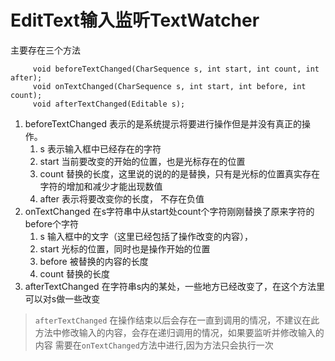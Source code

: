 # EditText输入监听TextWatcher
主要存在三个方法

```
     void beforeTextChanged(CharSequence s, int start, int count, int after);   
     void onTextChanged(CharSequence s, int start, int before, int count);  
     void afterTextChanged(Editable s);     
```
1. beforeTextChanged 表示的是系统提示将要进行操作但是并没有真正的操作。
    1. s 表示输入框中已经存在的字符
    2. start 当前要改变的开始的位置，也是光标存在的位置
    3. count 替换的长度，这里说的说的的是替换，只有是光标的位置真实存在字符的增加和减少才能出现数值
    4. after 表示将要改变你的长度， 不存在负值
2. onTextChanged 在s字符串中从start处count个字符刚刚替换了原来字符的before个字符
    1. s 输入框中的文字（这里已经包括了操作改变的内容），
    2. start 光标的位置，同时也是操作开始的位置
    3. before 被替换的内容的长度
    4. count 替换的长度
3. afterTextChanged 在字符串s内的某处，一些地方已经改变了，在这个方法里可以对s做一些改变

> `afterTextChanged` 在操作结束以后会存在一直到调用的情况，不建议在此方法中修改输入的内容，会存在递归调用的情况，如果要监听并修改输入的内容 需要在`onTextChanged`方法中进行,因为方法只会执行一次

